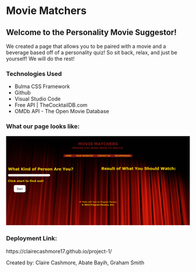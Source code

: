 # Movie Matchers
<h2>Welcome to the Personality Movie Suggestor!</h2>
<p>We created a page that allows you to be paired with a movie and a beverage based off of a personality quiz! So sit back, relax, and just be yourself! We will do the rest!</p>

<h3>Technologies Used</h3>
<ul>
  <li>Bulma CSS Framework</li>
  <li>Github</li>
  <li>Visual Studio Code</li>
  <li>Free API | TheCocktailDB.com</li>
  <li>OMDb API - The Open Movie Database</li>

</ul>
<h3> What our page looks like: </h3>
<!-- Put img here! -->
<img src = "./assets/imgs/ScreenCap.png" />

<h3> Deployment Link: </h3>
<p> https://clairecashmore17.github.io/project-1/</p>

Created by: Claire Cashmore, Abate Bayih, Graham Smith
